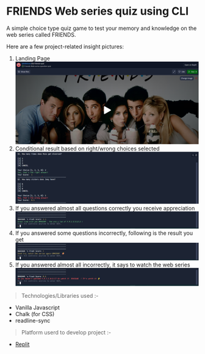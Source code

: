 # FRIENDS Web series quiz using CLI
A simple choice type quiz game to test your memory and knowledge on the web series called FRIENDS.

Here are a few project-related insight pictures:

1. Landing Page 
![landingpage](./images/landing.png)
2. Conditional result based on right/wrong choices selected
![choice select](./images/conditional.png)
3. If you answered almost all questions correctly you receive appreciation
![landingpage](./images/output1.png)
4. If you answered some questions incorrectly, following is the result you get
![landingpage](./images/output2.png)
5. If you answered almost all incorrectly, it says to watch the web series
![landingpage](./images/output3.png)

> Technologies/Libraries used :-
* Vanilla Javascript
* Chalk (for CSS)
* readline-sync

> Platform userd to develop project :-
* [Replit](https://replit.com/)

